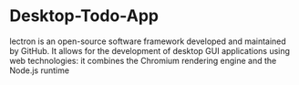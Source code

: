 # Desktop-Todo-App
lectron is an open-source software framework developed and maintained by GitHub. It allows for the development of desktop GUI applications using web technologies: it combines the Chromium rendering engine and the Node.js runtime
